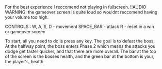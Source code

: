 For the best experience I reccomend not playing in fullscreen.
!!AUDIO WARNING: the gameover screen is quite loud so wouldnt reccomend having your volume too high.

CONTROLS :
W, A, S, D - movement
SPACE_BAR - attack
R - reset in a win or gameover screen

To start, all you need to do is press any key. The goal is to defeat the boss. At the halfway point, the boss enters Phase 2 which means the attacks you dodge get faster quicker, and that there are more overall. The bar at the top of the screen is the bosses health, and the green bar at the bottom is your, the player's, health.
